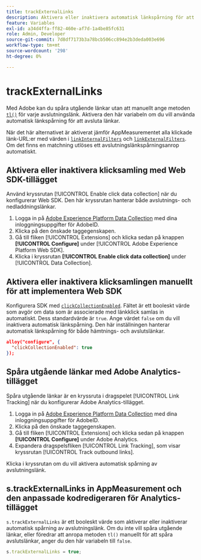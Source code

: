 ```yaml
---
title: trackExternalLinks
description: Aktivera eller inaktivera automatisk länkspårning för att avsluta länkar.
feature: Variables
exl-id: a34d4ffa-ff82-460e-af7d-1a4be85fc631
role: Admin, Developer
source-git-commit: 7d8df7173b3a78bcb506cc894e2b3deda003e696
workflow-type: tm+mt
source-wordcount: '298'
ht-degree: 0%

---
```


# trackExternalLinks

Med Adobe kan du spåra utgående länkar utan att manuellt ange metoden [`tl()`](../functions/tl-method.md) för varje avslutningslänk. Aktivera den här variabeln om du vill använda automatisk länkspårning för att avsluta länkar.

När det här alternativet är aktiverat jämför AppMeasurementet alla klickade länk-URL:er med värden i [`linkInternalFilters`](linkinternalfilters.md) och [`linkExternalFilters`](linkexternalfilters.md). Om det finns en matchning utlöses ett avslutningslänkspårningsanrop automatiskt.

## Aktivera eller inaktivera klicksamling med Web SDK-tillägget

Använd kryssrutan [!UICONTROL Enable click data collection] när du konfigurerar Web SDK. Den här kryssrutan hanterar både avslutnings- och nedladdningslänkar.

1. Logga in på [Adobe Experience Platform Data Collection](https://experience.adobe.com/data-collection) med dina inloggningsuppgifter för AdobeID.
1. Klicka på den önskade taggegenskapen.
1. Gå till fliken [!UICONTROL Extensions] och klicka sedan på knappen **[!UICONTROL Configure]** under [!UICONTROL Adobe Experience Platform Web SDK].
1. Klicka i kryssrutan **[!UICONTROL Enable click data collection]** under [!UICONTROL Data Collection].

## Aktivera eller inaktivera klicksamlingen manuellt för att implementera Web SDK

Konfigurera SDK med [`clickCollectionEnabled`](https://experienceleague.adobe.com/docs/experience-platform/edge/fundamentals/configuring-the-sdk.html#clickCollectionEnabled). Fältet är ett booleskt värde som avgör om data som är associerade med länkklick samlas in automatiskt. Dess standardvärde är `true`. Ange värdet `false` om du vill inaktivera automatisk länkspårning. Den här inställningen hanterar automatisk länkspårning för både hämtnings- och avslutslänkar.

```json
alloy("configure", {
  "clickCollectionEnabled": true
});
```

## Spåra utgående länkar med Adobe Analytics-tillägget

Spåra utgående länkar är en kryssruta i dragspelet [!UICONTROL Link Tracking] när du konfigurerar Adobe Analytics-tillägget.

1. Logga in på [Adobe Experience Platform Data Collection](https://experience.adobe.com/data-collection) med dina inloggningsuppgifter för AdobeID.
2. Klicka på den önskade taggegenskapen.
3. Gå till fliken [!UICONTROL Extensions] och klicka sedan på knappen **[!UICONTROL Configure]** under Adobe Analytics.
4. Expandera dragspelsfliken [!UICONTROL Link Tracking], som visar kryssrutan [!UICONTROL Track outbound links].

Klicka i kryssrutan om du vill aktivera automatisk spårning av avslutningslänk.

## s.trackExternalLinks in AppMeasurement och den anpassade kodredigeraren för Analytics-tillägget

`s.trackExternalLinks` är ett booleskt värde som aktiverar eller inaktiverar automatisk spårning av avslutningslänk. Om du inte vill spåra utgående länkar, eller föredrar att anropa metoden `tl()` manuellt för att spåra avslutslänkar, anger du den här variabeln till `false`.

```js
s.trackExternalLinks = true;
```
